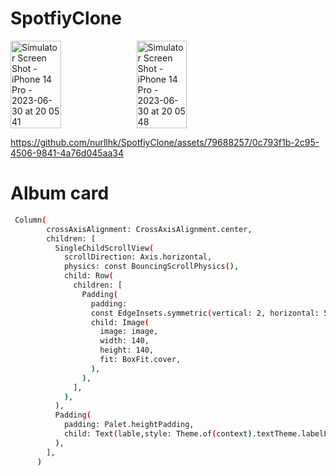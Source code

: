 
# SpotfiyClone

<div style="display: flex;">
  <img src="https://github.com/nurllhk/SpotfiyClone/assets/79688257/d8db58e7-bf5f-4a4b-8c3c-4ffcad779e16" alt="Simulator Screen Shot - iPhone 14 Pro - 2023-06-30 at 20 05 41" style="width: 40%; object-fit: contain;">
  <img src="https://github.com/nurllhk/SpotfiyClone/assets/79688257/3ec67f8c-6ad4-4337-b27c-730ed692fdbf" alt="Simulator Screen Shot - iPhone 14 Pro - 2023-06-30 at 20 05 48" style="width: 40%; object-fit: contain;">
</div>




https://github.com/nurllhk/SpotfiyClone/assets/79688257/0c793f1b-2c95-4506-9841-4a76d045aa34



# Album card

```sh 
 Column(
        crossAxisAlignment: CrossAxisAlignment.center,
        children: [
          SingleChildScrollView(
            scrollDirection: Axis.horizontal,
            physics: const BouncingScrollPhysics(),
            child: Row(
              children: [
                Padding(
                  padding:
                  const EdgeInsets.symmetric(vertical: 2, horizontal: 5),
                  child: Image(
                    image: image,
                    width: 140,
                    height: 140,
                    fit: BoxFit.cover,
                  ),
                ),
              ],
            ),
          ),
          Padding(
            padding: Palet.heightPadding,
            child: Text(lable,style: Theme.of(context).textTheme.labelLarge,),
          ),
        ],
      )
 
 ```

